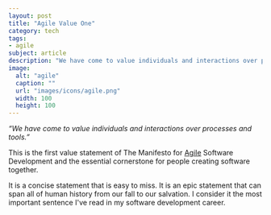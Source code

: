 ```yaml
---
layout: post
title: "Agile Value One"
category: tech
tags:
- agile
subject: article
description: "We have come to value individuals and interactions over processes and tools."
image:
  alt: "agile"
  caption: ""
  url: "images/icons/agile.png"
  width: 100
  height: 100
---
```


_“We have come to value individuals and interactions over processes and tools.”_

This is the first value statement of
The Manifesto for [Agile]({{site.baseurl}}tech/agile.html) Software Development
and the essential cornerstone for people creating software together.

It is a concise statement that is easy to miss.
It is an epic statement that can span all of human history from our fall to our salvation.
I consider it the most important sentence I've read in my software development career.
